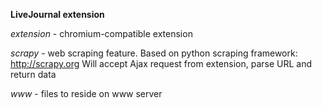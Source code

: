 **LiveJournal extension**

*extension* - chromium-compatible extension

*scrapy* - web scraping feature.
Based on python scraping framework: http://scrapy.org
Will accept Ajax request from extension, parse URL and return data

*www* - files to reside on www server